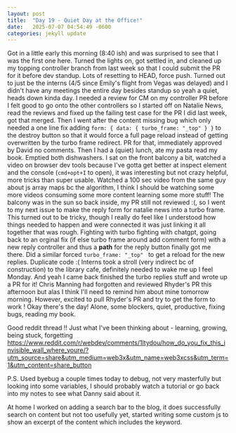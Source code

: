 ```yaml
---
layout: post
title:  "Day 19 - Quiet Day at the Office!"
date:   2025-07-07 04:54:49 -0600
categories: jekyll update
---
```


Got in a little early this morning (8:40 ish) and was surprised to see that I was the first one here. Turned the lights on, got settled in, and cleaned up my topping controller branch from last week so that I could submit the PR for it before dev standup. Lots of resetting to HEAD, force push. Turned out to just be the interns (4/5 since Emily's flight from Vegas was delayed) and I didn't have any meetings the entire day besides standup so yeah a quiet, heads down kinda day. I needed a review for CM on my controller PR before I felt good to go onto the other controllers so I started off on Natalie News, read the reviews and fixed up the failing test case for the PR I did last week, got that merged. Then I went after the content missing bug which only needed a one line fix adding `form: { data: { turbo_frame: "_top" } }` to the destroy button so that it would force a full page reload instead of getting overwritten by the turbo frame redirect. PR for that, immediately approved by David no comments. Then I had a (quiet) lunch, ate my pasta read my book. Emptied both dishwashers. I sat on the front balcony a bit, watched a video on browser dev tools because I've gotta get better at inspect element and the console (`cmd+opt+I` to open), it was interesting but not crazy helpful, more tricks than super usable. Watched a 100 sec video from the same guy about js array maps bc the algorithm, I think I should be watching some more videos consuming some more content learning some more stuff! The balcony was in the sun so back inside, my PR still not reviewed :(, so I went to my next issue to make the reply form for natalie news into a turbo frame. This turned out to be tricky, though I really do feel like I understood how things needed to happen and were connected it was just linking it all together that was rough. Fighting with turbo fighting with chatgpt, going back to an orginal fix (if else turbo frame around add comment form) with a new reply controller and thus a **path** for the reply button finally got me there. Did a similar forced `turbo_frame: "_top" ` to get a reload for the new replies. Duplicate code :( Interns took a stroll (very indirect bc of construction) to the library cafe, definitely needed to wake me up I feel Monday. And yeah I came back finished the turbo replies stuff and wrote up a PR for it! Chris Manning had forgotten and reviewed Rhyder's PR this afternoon but alas I think I'll need to remind him about mine tomorrow morning. However, excited to pull Rhyder's PR and try to get the form to work ! Okay there's the day! Alone, some blockers, quiet, productive, fixing bugs, reading my book.

Good reddit thread !! Just what I've been thinking about - learning, growing, being stuck, forgetting
https://www.reddit.com/r/webdev/comments/1ltydou/how_do_you_fix_this_invisible_wall_where_youre/?utm_source=share&utm_medium=web3x&utm_name=web3xcss&utm_term=1&utm_content=share_button

P.S. Used byebug a couple times today to debug, not very masterfully but looking into some variables, I should probably watch a tutorial or go back into my notes to see what Danny said about it.

At home I worked on adding a search bar to the blog, it does successfully search on content but not too usefully yet, started writing some custom js to show an excerpt of the content which includes the keyword.